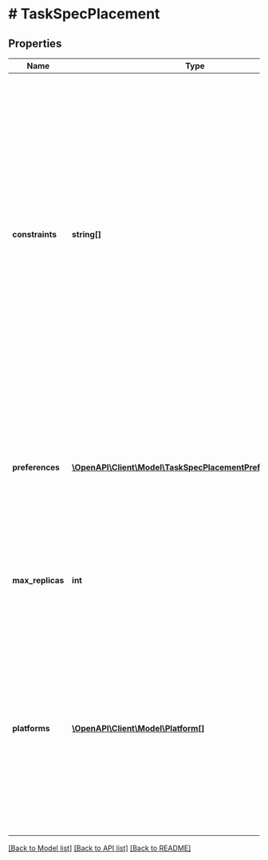 # # TaskSpecPlacement

## Properties

Name | Type | Description | Notes
------------ | ------------- | ------------- | -------------
**constraints** | **string[]** | An array of constraint expressions to limit the set of nodes where a task can be scheduled. Constraint expressions can either use a _match_ (&#x60;&#x3D;&#x3D;&#x60;) or _exclude_ (&#x60;!&#x3D;&#x60;) rule. Multiple constraints find nodes that satisfy every expression (AND match). Constraints can match node or Docker Engine labels as follows:  node attribute       | matches                        | example ---------------------|--------------------------------|----------------------------------------------- &#x60;node.id&#x60;            | Node ID                        | &#x60;node.id&#x3D;&#x3D;2ivku8v2gvtg4&#x60; &#x60;node.hostname&#x60;      | Node hostname                  | &#x60;node.hostname!&#x3D;node-2&#x60; &#x60;node.role&#x60;          | Node role (&#x60;manager&#x60;/&#x60;worker&#x60;) | &#x60;node.role&#x3D;&#x3D;manager&#x60; &#x60;node.platform.os&#x60;   | Node operating system          | &#x60;node.platform.os&#x3D;&#x3D;windows&#x60; &#x60;node.platform.arch&#x60; | Node architecture              | &#x60;node.platform.arch&#x3D;&#x3D;x86_64&#x60; &#x60;node.labels&#x60;        | User-defined node labels       | &#x60;node.labels.security&#x3D;&#x3D;high&#x60; &#x60;engine.labels&#x60;      | Docker Engine&#39;s labels         | &#x60;engine.labels.operatingsystem&#x3D;&#x3D;ubuntu-14.04&#x60;  &#x60;engine.labels&#x60; apply to Docker Engine labels like operating system, drivers, etc. Swarm administrators add &#x60;node.labels&#x60; for operational purposes by using the [&#x60;node update endpoint&#x60;](#operation/NodeUpdate). | [optional]
**preferences** | [**\OpenAPI\Client\Model\TaskSpecPlacementPreferencesInner[]**](TaskSpecPlacementPreferencesInner.md) | Preferences provide a way to make the scheduler aware of factors such as topology. They are provided in order from highest to lowest precedence. | [optional]
**max_replicas** | **int** | Maximum number of replicas for per node (default value is 0, which is unlimited) | [optional] [default to 0]
**platforms** | [**\OpenAPI\Client\Model\Platform[]**](Platform.md) | Platforms stores all the platforms that the service&#39;s image can run on. This field is used in the platform filter for scheduling. If empty, then the platform filter is off, meaning there are no scheduling restrictions. | [optional]

[[Back to Model list]](../../README.md#models) [[Back to API list]](../../README.md#endpoints) [[Back to README]](../../README.md)
